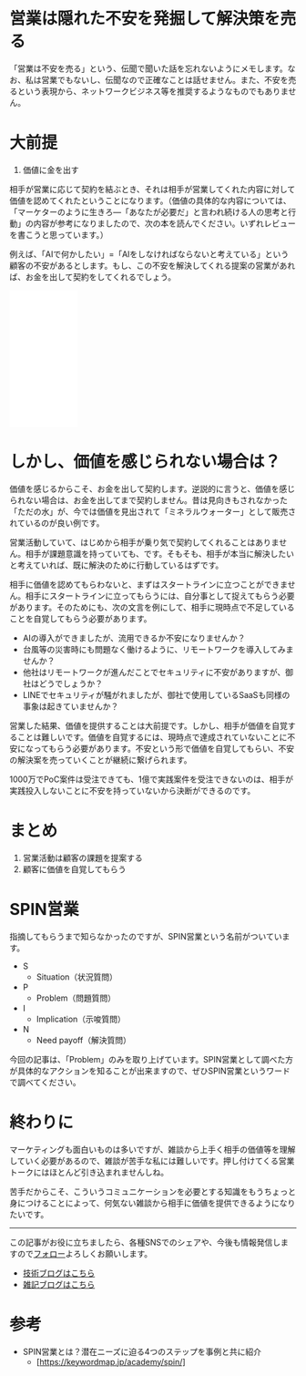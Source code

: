# 営業は隠れた不安を発掘して解決策を売る
  
「営業は不安を売る」という、伝聞で聞いた話を忘れないようにメモします。なお、私は営業でもないし、伝聞なので正確なことは話せません。また、不安を売るという表現から、ネットワークビジネス等を推奨するようなものでもありません。
  
# 大前提
  
1. 価値に金を出す
  
相手が営業に応じて契約を結ぶとき、それは相手が営業してくれた内容に対して価値を認めてくれたということになります。（価値の具体的な内容については、「マーケターのように生きろ―「あなたが必要だ」と言われ続ける人の思考と行動」の内容が参考になりましたので、次の本を読んでください。いずれレビューを書こうと思っています。）
  
例えば、「AIで何かしたい」=「AIをしなければならないと考えている」という顧客の不安があるとします。もし、この不安を解決してくれる提案の営業があれば、お金を出して契約をしてくれるでしょう。
  
<iframe style="width:120px;height:240px;" marginwidth="0" marginheight="0" scrolling="no" frameborder="0" src="//rcm-fe.amazon-adsystem.com/e/cm?lt1=_blank&bc1=000000&IS2=1&bg1=FFFFFF&fc1=000000&lc1=0000FF&t=nainaistar06-22&language=ja_JP&o=9&p=8&l=as4&m=amazon&f=ifr&ref=as_ss_li_til&asins=B08VMLJ7LK&linkId=b2487606b09bd6912d73c0b3d4fe50ed"></iframe>

# しかし、価値を感じられない場合は？
  
価値を感じるからこそ、お金を出して契約します。逆説的に言うと、価値を感じられない場合は、お金を出してまで契約しません。昔は見向きもされなかった「ただの水」が、今では価値を見出されて「ミネラルウォーター」として販売されているのが良い例です。
  
営業活動していて、はじめから相手が乗り気で契約してくれることはありません。相手が課題意識を持っていても、です。そもそも、相手が本当に解決したいと考えていれば、既に解決のために行動しているはずです。
  
相手に価値を認めてもらわないと、まずはスタートラインに立つことができません。相手にスタートラインに立ってもらうには、自分事として捉えてもらう必要があります。そのためにも、次の文言を例にして、相手に現時点で不足していることを自覚してもらう必要があります。
  
- AIの導入ができましたが、流用できるか不安になりませんか？
- 台風等の災害時にも問題なく働けるように、リモートワークを導入してみませんか？
- 他社はリモートワークが進んだことでセキュリティに不安がありますが、御社はどうでしょうか？
- LINEでセキュリティが騒がれましたが、御社で使用しているSaaSも同様の事象は起きていませんか？
  
営業した結果、価値を提供することは大前提です。しかし、相手が価値を自覚することは難しいです。価値を自覚するには、現時点で達成されていないことに不安になってもらう必要があります。不安という形で価値を自覚してもらい、不安の解決案を売っていくことが継続に繋げられます。
  
1000万でPoC案件は受注できても、1億で実践案件を受注できないのは、相手が実践投入しないことに不安を持っていないから決断ができるのです。

# まとめ

1. 営業活動は顧客の課題を提案する
1. 顧客に価値を自覚してもらう
  
# SPIN営業

指摘してもらうまで知らなかったのですが、SPIN営業という名前がついています。
  
- S
    - Situation（状況質問）
- P
    - Problem（問題質問）
- I
    - Implication（示唆質問）
- N
    - Need payoff（解決質問）
  
今回の記事は、「Problem」のみを取り上げています。SPIN営業として調べた方が具体的なアクションを知ることが出来ますので、ぜひSPIN営業というワードで調べてください。

# 終わりに

マーケティングも面白いものは多いですが、雑談から上手く相手の価値等を理解していく必要があるので、雑談が苦手な私には難しいです。押し付けてくる営業トークにはほとんど引き込まれませんしね。
  
苦手だからこそ、こういうコミュニケーションを必要とする知識をもうちょっと身につけることによって、何気ない雑談から相手に価値を提供できるようになりたいです。
  
---

この記事がお役に立ちましたら、各種SNSでのシェアや、今後も情報発信しますので[フォロー](https://twitter.com/nainaistar)よろしくお願いします。

- [技術ブログはこちら](https://nainaistar.hatenablog.com)
- [雑記ブログはこちら](https://nainaistar.hateblo.jp)

# 参考

- SPIN営業とは？潜在ニーズに迫る4つのステップを事例と共に紹介
    - [https://keywordmap.jp/academy/spin/]